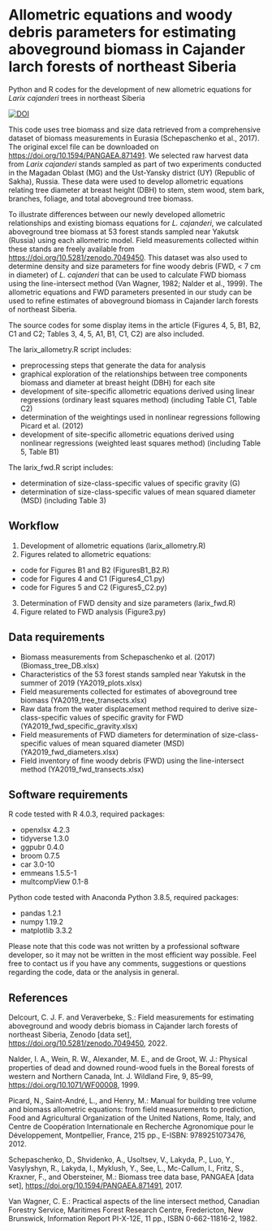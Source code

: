 # Allometric equations and woody debris parameters for estimating aboveground biomass in Cajander larch forests of northeast Siberia
Python and R codes for the development of new allometric equations for *Larix cajanderi* trees in northeast Siberia

[![DOI](https://zenodo.org/badge/531168048.svg)](https://zenodo.org/badge/latestdoi/531168048)

This code uses tree biomass and size data retrieved from a comprehensive dataset of biomass measurements in Eurasia (Schepaschenko et al., 2017). The original excel file can be downloaded on https://doi.org/10.1594/PANGAEA.871491. We selected raw harvest data from *Larix cajanderi* stands sampled as part of two experiments conducted in the Magadan Oblast (MG) and the Ust-Yansky district (UY) (Republic of Sakha), Russia. These data were used to develop allometric equations relating tree diameter at breast height (DBH) to stem, stem wood, stem bark, branches, foliage, and total aboveground tree biomass.

To illustrate differences between our newly developed allometric relationships and existing biomass equations for *L. cajanderi*, we calculated aboveground tree biomass at 53 forest stands sampled near Yakutsk (Russia) using each allometric model. Field measurements collected within these stands are freely available from https://doi.org/10.5281/zenodo.7049450. This dataset was also used to determine density and size parameters for fine woody debris (FWD, < 7 cm in diameter) of *L. cajanderi* that can be used to calculate FWD biomass using the line-intersect method (Van Wagner, 1982; Nalder et al., 1999). The allometric equations and FWD parameters presented in our study can be used to refine estimates of aboveground biomass in Cajander larch forests of northeast Siberia.

The source codes for some display items in the article (Figures 4, 5, B1, B2, C1 and C2; Tables 3, 4, 5, A1, B1, C1, C2) are also included.

The larix_allometry.R script includes:
- preprocessing steps that generate the data for analysis
- graphical exploration of the relationships between tree components biomass and diameter at breast height (DBH) for each site
- development of site-specific allometric equations derived using linear regressions (ordinary least squares method) (including Table C1, Table C2)
- determination of the weightings used in nonlinear regressions following Picard et al. (2012)
- development of site-specific allometric equations derived using nonlinear regressions (weighted least squares method) (including Table 5, Table B1)

The larix_fwd.R script includes:
- determination of size-class-specific values of specific gravity (G)
- determination of size-class-specific values of mean squared diameter (MSD) (including Table 3)

## Workflow

1. Development of allometric equations (larix_allometry.R)
2. Figures related to allometric equations:
  - code for Figures B1 and B2 (FiguresB1_B2.R)
  - code for Figures 4 and C1 (Figures4_C1.py)
  - code for Figures 5 and C2 (Figures5_C2.py)
 3. Determination of FWD density and size parameters (larix_fwd.R)
 4. Figure related to FWD analysis (Figure3.py)
  
## Data requirements
  - Biomass measurements from Schepaschenko et al. (2017) (Biomass_tree_DB.xlsx)
  - Characteristics of the 53 forest stands sampled near Yakutsk in the summer of 2019 (YA2019_plots.xlsx)
  - Field measurements collected for estimates of aboveground tree biomass (YA2019_tree_transects.xlsx)
  - Raw data from the water displacement method required to derive size-class-specific values of specific gravity for FWD (YA2019_fwd_specific_gravity.xlsx)
  - Field measurements of FWD diameters for determination of size-class-specific values of mean squared diameter (MSD) (YA2019_fwd_diameters.xlsx)
  - Field inventory of fine woody debris (FWD) using the line-intersect method (YA2019_fwd_transects.xlsx)
  
## Software requirements

R code tested with R 4.0.3, required packages:
  - openxlsx 4.2.3
  - tidyverse 1.3.0
  - ggpubr 0.4.0
  - broom 0.7.5
  - car 3.0-10
  - emmeans 1.5.5-1
  - multcompView 0.1-8
  
Python code tested with Anaconda Python 3.8.5, required packages:
  - pandas 1.2.1
  - numpy 1.19.2
  - matplotlib 3.3.2

Please note that this code was not written by a professional software developer, so it may not be written in the most efficient way possible. Feel free to contact us if you have any comments, suggestions or questions regarding the code, data or the analysis in general.

## References

Delcourt, C. J. F. and Veraverbeke, S.: Field measurements for estimating aboveground and woody debris biomass in Cajander larch forests of northeast Siberia, Zenodo [data set], https://doi.org/10.5281/zenodo.7049450, 2022.

Nalder, I. A., Wein, R. W., Alexander, M. E., and de Groot, W. J.: Physical properties of dead and downed round-wood fuels in the Boreal forests of western and Northern Canada, Int. J. Wildland Fire, 9, 85–99, https://doi.org/10.1071/WF00008, 1999.

Picard, N., Saint-André, L., and Henry, M.: Manual for building tree volume and biomass allometric equations: from field measurements to prediction, Food and Agricultural Organization of the United Nations, Rome, Italy, and Centre de Coopération Internationale en Recherche Agronomique pour le Développement, Montpellier, France, 215 pp., E-ISBN: 9789251073476, 2012.

Schepaschenko, D., Shvidenko, A., Usoltsev, V., Lakyda, P., Luo, Y., Vasylyshyn, R., Lakyda, I., Myklush, Y., See, L., Mc-Callum, I., Fritz, S., Kraxner, F., and Obersteiner, M.: Biomass tree data base, PANGAEA [data set], https://doi.org/10.1594/PANGAEA.871491, 2017.

Van Wagner, C. E.: Practical aspects of the line intersect method, Canadian Forestry Service, Maritimes Forest Research Centre, Fredericton, New Brunswick, Information Report PI-X-12E, 11 pp., ISBN 0-662-11816-2, 1982.
